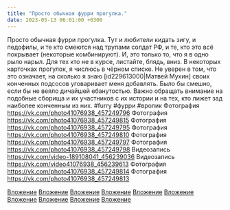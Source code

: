 ```yaml
---
title: "Просто обычная фурри прогулка."
date: 2023-05-13 06:01:00 +0300
---
```


Просто обычная фурри прогулка.
Тут и любители кидать зигу, и педофилы, и те кто смеются над трупами солдат РФ, и те, кто это всё покрывает (некоторые комбинируют). И, это только то, что я в одно рыло нарыл. Для тех кто не в курсе, листайте, блядь, вниз.
В некоторых карточках прогулок, я числюсь в чёрном списке. Не уверен в том, что это означает, на сколько я знаю [id229613000|Матвей Мухин] своих конченных подсосов уговаривает меня добавлять. Было бы смешно, если бы не веяло дичайшей ебанутостью.
Важно обращать внимание на подобные сборища и их участников с их истории и на тех, кто лижет зад наиболее конченным из них.
#furry #фурри #вролик
Фотография
https://vk.com/photo41076938_457249796
Фотография
https://vk.com/photo41076938_457249815
Фотография
https://vk.com/photo41076938_457249795
Фотография
https://vk.com/photo41076938_457249810
Фотография
https://vk.com/photo41076938_457249797
Фотография
https://vk.com/photo41076938_457249798
Видеозапись
https://vk.com/video-189108041_456239036
Видеозапись
https://vk.com/video41076938_456239613
Фотография
https://vk.com/photo41076938_457249814
Фотография
https://vk.com/photo41076938_457249813

[Вложение](https://vk.com/photo41076938_457249796)
[Вложение](https://vk.com/photo41076938_457249815)
[Вложение](https://vk.com/photo41076938_457249795)
[Вложение](https://vk.com/photo41076938_457249810)
[Вложение](https://vk.com/photo41076938_457249797)
[Вложение](https://vk.com/photo41076938_457249798)
[Вложение](https://vk.com/video-189108041_456239036)
[Вложение](https://vk.com/video41076938_456239613)
[Вложение](https://vk.com/photo41076938_457249814)
[Вложение](https://vk.com/photo41076938_457249813)
